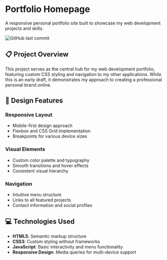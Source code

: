# Portfolio Homepage

A responsive personal portfolio site built to showcase my web development projects and skills.

![GitHub last commit](https://img.shields.io/github/last-commit/yourusername/repo-name)

## 📋 Project Overview

This project serves as the central hub for my web development portfolio, featuring custom CSS styling and navigation to my other applications. While this is an early draft, it demonstrates my approach to creating a professional personal brand online.

## 🎨 Design Features

### Responsive Layout
* Mobile-first design approach
* Flexbox and CSS Grid implementation
* Breakpoints for various device sizes

### Visual Elements
* Custom color palette and typography
* Smooth transitions and hover effects
* Consistent visual hierarchy

### Navigation
* Intuitive menu structure
* Links to all featured projects
* Contact information and social profiles


## 💻 Technologies Used

* **HTML5**: Semantic markup structure
* **CSS3**: Custom styling without frameworks
* **JavaScript**: Basic interactivity and menu functionality
* **Responsive Design**: Media queries for multi-device support

